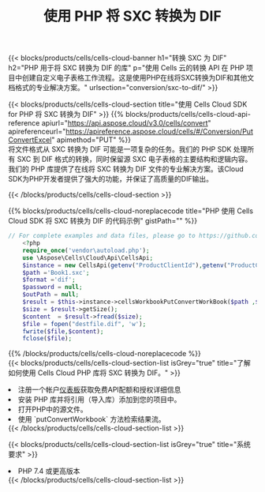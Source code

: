 ﻿---
title: 使用 PHP 将 SXC 转换为 DIF
description: 利用PHP的Aspose.Cells Cloud SDK将SXC格式文件转换为DIF格式文件。
kwords: Excel, Convert SXC to DIF, REST, PHP
howto: How to convert SXC to DIF using Aspose.Cells Cloud PHP library.
---
{{< blocks/products/cells/cells-cloud-banner h1="转换 SXC 为 DIF" h2="PHP 用于将 SXC 转换为 DIF 的库" p="使用 Cells 云的转换 API 在 PHP 项目中创建自定义电子表格工作流程。这是使用PHP在线将SXC转换为DIF和其他文档格式的专业解决方案。" urlsection="conversion/sxc-to-dif/" >}}

{{< blocks/products/cells/cells-cloud-section title="使用 Cells Cloud SDK for PHP 将 SXC 转换为 DIF" >}}
{{% blocks/products/cells/cells-cloud-api-reference apiurl="https://api.aspose.cloud/v3.0/cells/convert" apireferenceurl="https://apireference.aspose.cloud/cells/#/Conversion/PutConvertExcel" apimethod="PUT" %}}
<br/>
将文件格式从 SXC 转换为 DIF 可能是一项复杂的任务。我们的 PHP SDK 处理所有 SXC 到 DIF 格式的转换，同时保留源 SXC 电子表格的主要结构和逻辑内容。我们的 PHP 库提供了在线将 SXC 转换为 DIF 文件的专业解决方案。该Cloud SDK为PHP开发者提供了强大的功能，并保证了高质量的DIF输出。

{{< /blocks/products/cells/cells-cloud-section >}}

{{% blocks/products/cells/cells-cloud-noreplacecode title="PHP 使用 Cells Cloud SDK 将 SXC 转换为 DIF 的代码示例" gistPath="" %}}
 
```php
// For complete examples and data files, please go to https://github.com/aspose-cells-cloud/aspose-cells-cloud-php/
    <?php
    require_once('vendor\autoload.php');
    use \Aspose\Cells\Cloud\Api\CellsApi;
    $instance = new CellsApi(getenv("ProductClientId"),getenv("ProductClientSecret"));
    $path ='Book1.sxc';    
    $format ='dif';
    $password = null;
    $outPath = null;      
    $result = $this->instance->cellsWorkbookPutConvertWorkBook($path ,$format, $password,  $outPath);
    $size = $result->getSize();
    $content  = $result->fread($size);
    $file = fopen("destfile.dif", 'w');
    fwrite($file,$content);
    fclose($file);
```
 
{{% /blocks/products/cells/cells-cloud-noreplacecode %}}
<br/>
{{< blocks/products/cells/cells-cloud-section-list isGrey="true" title="了解如何使用 Cells Cloud PHP 库将 SXC 转换为 DIF。" >}}
<li>注册一个帐户<a href="https://dashboard.aspose.cloud/">仪表板</a>获取免费API配额和授权详细信息</li>
<li>安装 PHP 库并将引用（导入库）添加到您的项目中。</li>
<li>打开PHP中的源文件。</li>
<li>使用 `putConvertWorkbook` 方法检索结果流。</li>
{{< /blocks/products/cells/cells-cloud-section-list >}}

{{< blocks/products/cells/cells-cloud-section-list isGrey="true" title="系统要求" >}}
<li>PHP 7.4 或更高版本</li>
{{< /blocks/products/cells/cells-cloud-section-list >}}
